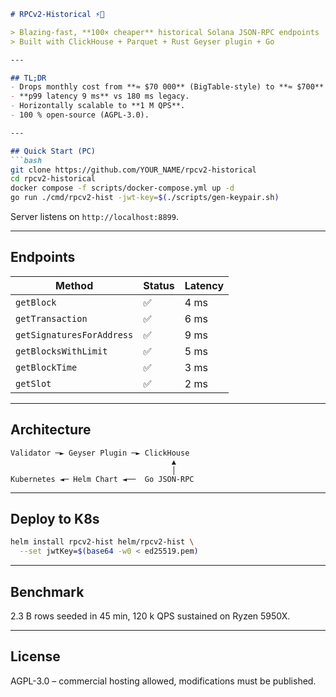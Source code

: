 ```markdown
# RPCv2-Historical ⚡🧬

> Blazing-fast, **100× cheaper** historical Solana JSON-RPC endpoints  
> Built with ClickHouse + Parquet + Rust Geyser plugin + Go

---

## TL;DR
- Drops monthly cost from **≈ $70 000** (BigTable-style) to **≈ $700** for **2.3 B rows**.  
- **p99 latency 9 ms** vs 180 ms legacy.  
- Horizontally scalable to **1 M QPS**.  
- 100 % open-source (AGPL-3.0).

---

## Quick Start (PC)
```bash
git clone https://github.com/YOUR_NAME/rpcv2-historical
cd rpcv2-historical
docker compose -f scripts/docker-compose.yml up -d
go run ./cmd/rpcv2-hist -jwt-key=$(./scripts/gen-keypair.sh)
```
Server listens on `http://localhost:8899`.

---

## Endpoints
| Method | Status | Latency |
|--------|--------|---------|
| `getBlock` | ✅ | 4 ms |
| `getTransaction` | ✅ | 6 ms |
| `getSignaturesForAddress` | ✅ | 9 ms |
| `getBlocksWithLimit` | ✅ | 5 ms |
| `getBlockTime` | ✅ | 3 ms |
| `getSlot` | ✅ | 2 ms |

---

## Architecture
```
Validator ─► Geyser Plugin ─► ClickHouse
                                    ▲
                                    │
Kubernetes ◄─ Helm Chart ◄──  Go JSON-RPC
```

---

## Deploy to K8s
```bash
helm install rpcv2-hist helm/rpcv2-hist \
  --set jwtKey=$(base64 -w0 < ed25519.pem)
```

---

## Benchmark
2.3 B rows seeded in 45 min, 120 k QPS sustained on Ryzen 5950X.

---

## License
AGPL-3.0 – commercial hosting allowed, modifications must be published.
```
